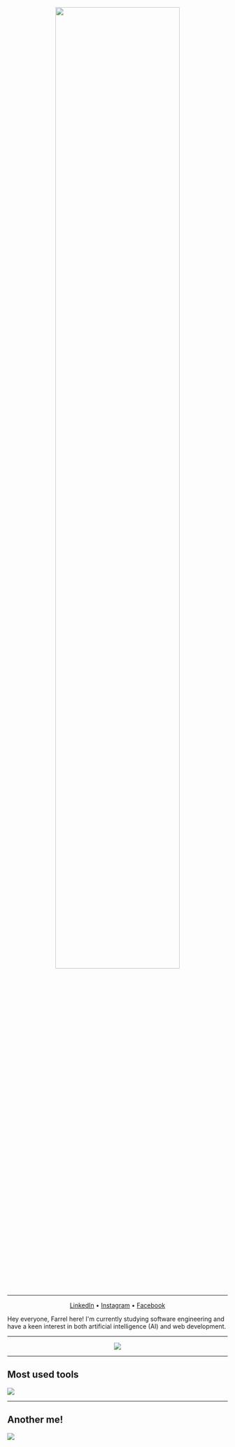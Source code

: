 <div align="center">
  <img src="https://www.gifcen.com/wp-content/uploads/2023/06/aurora-gif-1.gif" width="75%">
</div>

---

<p align="center">
  <a href="https://www.linkedin.com/in/farrelad/">LinkedIn</a> • <a href="https://www.instagram.com/farrel_rr/">Instagram</a> • <a href="https://web.facebook.com/farrelad100/">Facebook</a>
</p>

<p>
  Hey everyone, Farrel here! I'm currently studying software engineering and have a keen interest in both artificial intelligence (AI) and web development.
</p>

---
<div align="center">
  <img src="https://github-readme-activity-graph.vercel.app/graph?username=FarrelAD&theme=merko">
</div>

---
## Most used tools
<a href="https://skillicons.dev">
  <img src="https://skillicons.dev/icons?i=git,vscode,java,python" />
</a>

---
## Another me!
<a href="https://www.codewars.com/users/FarrelAD" target="_blank">
  <img src="https://www.codewars.com/users/FarrelAD/badges/large">
</a>
